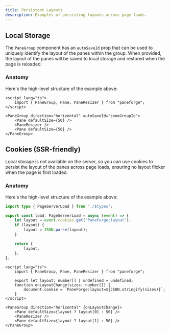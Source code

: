 ```yaml
---
title: Persistent Layouts
description: Examples of persisting layouts across page loads.
---
```


<script>
	import { StorageDemo, CookieDemo } from '$lib/components/demos'
	import { ViewExampleCode } from '$lib/components'
	export let data;
</script>

## Local Storage

The `PaneGroup` component has an `autoSaveId` prop that can be used to uniquely identify the layout of the panes within the group. When provided, the layout of the panes will be saved to local storage and restored when the page is reloaded.

<StorageDemo />

<ViewExampleCode href="https://github.com/svecosystem/paneforge/blob/main/sites/docs/src/lib/components/demos/storage-demo.svelte" />

### Anatomy

Here's the high-level structure of the example above:

```svelte title="+page.svelte"
<script lang="ts">
	import { PaneGroup, Pane, PaneResizer } from "paneforge";
</script>

<PaneGroup direction="horizontal" autoSaveId="someGroupId">
	<Pane defaultSize={50} />
	<PaneResizer />
	<Pane defaultSize={50} />
</PaneGroup>
```

## Cookies (SSR-friendly)

Local storage is not available on the server, so you can use cookies to persist the layout of the panes across page loads, ensuring no layout flicker when the page is first loaded.

<CookieDemo layout={data.layout} />

<ViewExampleCode href="https://github.com/svecosystem/paneforge/blob/main/sites/docs/src/lib/components/demos/cookie-demo.svelte" />

### Anatomy

Here's the high-level structure of the example above:

```ts title="+page.server.ts"
import type { PageServerLoad } from "./$types";

export const load: PageServerLoad = async (event) => {
	let layout = event.cookies.get("PaneForge:layout");
	if (layout) {
		layout = JSON.parse(layout);
	}

	return {
		layout,
	};
};
```

```svelte
<script lang="ts">
	import { PaneGroup, Pane, PaneResizer } from "paneforge";

	export let layout: number[] | undefined = undefined;
	function onLayoutChange(sizes: number[]) {
		document.cookie = `PaneForge:layout=${JSON.stringify(sizes)}`;
	}
</script>

<PaneGroup direction="horizontal" {onLayoutChange}>
	<Pane defaultSize={layout ? layout[0] : 50} />
	<PaneResizer />
	<Pane defaultSize={layout ? layout[1] : 50} />
</PaneGroup>
```
